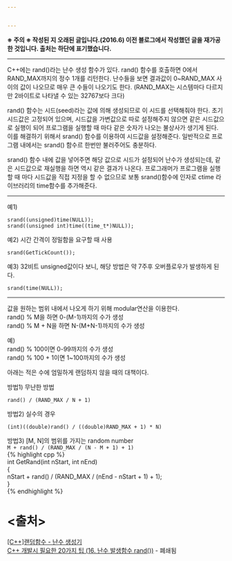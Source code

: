 ```yaml
---


---
```


<p><strong>※ 주의 ※ 작성된 지 오래된 글입니다.(2016.6) 이전 블로그에서 작성했던 글을 재가공한 것입니다. 출처는 하단에 표기했습니다.</strong></p>
<hr>
<p>C++에는 rand()라는 난수 생성 함수가 있다. rand() 함수를 호출하면 0에서 RAND_MAX까지의 정수 1개를 리턴한다. 난수들을 보면 결과값이 0~RAND_MAX 사이의 값이 나오므로 매우 큰 수들이 나오기도 한다. (RAND_MAX는 시스템마다 다르지만 2바이트로 나타낼 수 있는 32767보다 크다)</p>
<p>rand() 함수는 시드(seed)라는 값에 의해 생성되므로 이 시드를 선택해줘야 한다. 초기 시드값은 고정되어 있으며, 시드값을 가변값으로 따로 설정해주지 않으면 같은 시드값으로 실행이 되어 프로그램을 실행할 때 마다 같은 숫자가 나오는 불상사가 생기게 된다. 이를 해결하기 위해서 srand() 함수를 이용하여 시드값을 설정해준다. 일반적으로 프로그램 내에서는 srand() 함수르 한번만 불러주어도 충분하다.</p>
<p>srand() 함수 내에 값을 넣어주면 해당 값으로 시드가 설정되어 난수가 생성되는데, 같은 시드값으로 재실행을 하면 역시 같은 결과가 나온다. 프로그래머가 프로그램을 실행할 때 마다 시드값을 직접 지정을 할 수 없으므로 보통 srand()함수에 인자로 ctime 라이브러리의 time함수를 추가해준다.</p>
<hr>
<p>예1)</p>
<pre><code>srand((unsigned)time(NULL));
srand((unsigned int)time((time_t*)NULL));
</code></pre>
<p>예2) 시간 간격이 정밀함을 요구할 때 사용</p>
<pre class=" language-c"><code class="prism  language-c"><span class="token function">srand</span><span class="token punctuation">(</span><span class="token function">GetTickCount</span><span class="token punctuation">(</span><span class="token punctuation">)</span><span class="token punctuation">)</span><span class="token punctuation">;</span>
</code></pre>
<p>예3) 32비트 unsigned값이다 보니, 해당 방법은 약 7주후 오버플로우가 발생하게 된다.</p>
<pre class=" language-cpp"><code class="prism  language-cpp"><span class="token function">srand</span><span class="token punctuation">(</span><span class="token function">time</span><span class="token punctuation">(</span><span class="token constant">NULL</span><span class="token punctuation">)</span><span class="token punctuation">)</span><span class="token punctuation">;</span>
</code></pre>
<hr>
<p>값을 원하는 범위 내에서 나오게 하기 위해 modular연산을 이용한다.<br>
rand() % M을 하면 0-(M-1)까지의 수가 생성<br>
rand() % M + N을 하면 N-(M+N-1)까지의 수가 생성</p>
<p>예)<br>
rand() % 100이면 0-99까지의 수가 생성<br>
rand() % 100 + 1이면 1~100까지의 수가 생성</p>
<p>아래는 적은 수에 엄밀하게 랜덤하지 않을 때의 대책이다.</p>
<p>방법1) 무난한 방법</p>
<pre class=" language-cpp"><code class="prism  language-cpp"><span class="token function">rand</span><span class="token punctuation">(</span><span class="token punctuation">)</span> <span class="token operator">/</span> <span class="token punctuation">(</span>RAND_MAX <span class="token operator">/</span> N <span class="token operator">+</span> <span class="token number">1</span><span class="token punctuation">)</span>
</code></pre>
<p>방법2) 실수의 경우</p>
<pre class=" language-cpp"><code class="prism  language-cpp"><span class="token punctuation">(</span><span class="token keyword">int</span><span class="token punctuation">)</span><span class="token punctuation">(</span><span class="token punctuation">(</span><span class="token keyword">double</span><span class="token punctuation">)</span><span class="token function">rand</span><span class="token punctuation">(</span><span class="token punctuation">)</span> <span class="token operator">/</span> <span class="token punctuation">(</span><span class="token punctuation">(</span><span class="token keyword">double</span><span class="token punctuation">)</span>RAND_MAX <span class="token operator">+</span> <span class="token number">1</span><span class="token punctuation">)</span> <span class="token operator">*</span> N<span class="token punctuation">)</span>
</code></pre>
<p>방법3) [M, N]의 범위를 가지는 random number<br>
<code>M + rand() / (RAND_MAX / (N - M + 1) + 1)</code><br>
{% highlight cpp %}<br>
int GetRand(int nStart, int nEnd)<br>
{<br>
nStart + rand() / (RAND_MAX / (nEnd - nStart + 1) + 1);<br>
}<br>
{% endhighlight %}</p>
<h1 id="출처">&lt;출처&gt;</h1>
<p><a href="http://arer.tistory.com/10">[C++]랜덤함수 - 난수 생성기</a><br>
<a href="http://yowon009.tistory.com/305">C++ 개발시 필요한 20가지 팁 (16. 난수 발생함수 rand())</a>  - 폐쇄됨</p>

